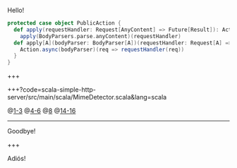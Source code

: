 Hello!

```scala
protected case object PublicAction {
  def apply(requestHandler: Request[AnyContent] => Future[Result]): Action[AnyContent] =
    apply(BodyParsers.parse.anyContent)(requestHandler)
  def apply[A](bodyParser: BodyParser[A])(requestHandler: Request[A] => Future[Result]): Action[A] = {
    Action.async(bodyParser)(req => requestHandler(req))
  }
}
```

+++

+++?code=scala-simple-http-server/src/main/scala/MimeDetector.scala&lang=scala

@[1-3](なにか)
@[4-6](あれこれ)
@[8](がくぶる)
@[14-16](このくらい長い文字は入るだろうか)

---

Goodbye!

+++

Adiós!

